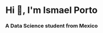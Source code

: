 <h1 align="center">Hi 👋, I'm Ismael Porto</h1>
<h3 align="center">A Data Science student from Mexico</h3>
